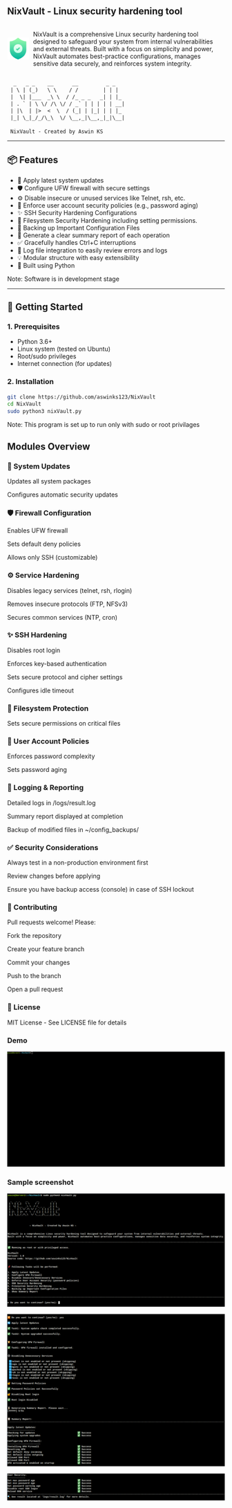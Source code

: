 ## NixVault - Linux security hardening tool
<div style="display: flex; align-items: center;">
    <img src="./resources/nixvault_icon.png" alt="NixVault Icon" width="50" style="margin-right: 10px;"/>
    <p>NixVault is a comprehensive Linux security hardening tool designed to safeguard your system from internal vulnerabilities and external threats. Built with a focus on simplicity and power, NixVault automates best-practice configurations, manages sensitive data securely, and reinforces system integrity.</p>
</div>

```
  _   _ _    __      __         _ _   
 | \ | (_)   \ \    / /        | | |  
 |  \| |___  _\ \  / /_ _ _   _| | |_ 
 | . ` | \ \/ /\ \/ / _` | | | | | __|
 | |\  | |>  <  \  / (_| | |_| | | |_ 
 |_| \_|_/_/\_\  \/ \__,_|\__,_|_|\__|
 
 NixVault - Created by Aswin KS 

```
---

## 📦 Features

- 🔄 Apply latest system updates
- 🛡️ Configure UFW firewall with  secure settings
- ⚙️ Disable insecure or unused services like Telnet, rsh, etc.
- 🔐 Enforce user account security policies (e.g., password aging)
- ✨ SSH Security Hardening Configurations
- 📁 Filesystem Security Hardening including setting permissions.
- 💾 Backing up Important Configuration Files
- 📄 Generate a clear summary report of each operation
- ✅ Gracefully handles Ctrl+C interruptions
- 📝 Log file integration to easily review errors and logs
- 💡 Modular structure with easy extensibility
- 🐍 Built using Python

Note: Software is in development stage

---
## 🚀 Getting Started

### 1. Prerequisites

- Python 3.6+
- Linux system (tested on Ubuntu)
- Root/sudo privileges
- Internet connection (for updates)

### 2. Installation

```bash
git clone https://github.com/aswinks123/NixVault
cd NixVault
sudo python3 nixVault.py
```
Note: This program is set up to run only with sudo or root privilages

## Modules Overview


### 🔄 System Updates

Updates all system packages

Configures automatic security updates

### 🛡️ Firewall Configuration

Enables UFW firewall

Sets default deny policies

Allows only SSH (customizable)

### ⚙️ Service Hardening

Disables legacy services (telnet, rsh, rlogin)

Removes insecure protocols (FTP, NFSv3)

Secures common services (NTP, cron)

### ✨ SSH Hardening

Disables root login

Enforces key-based authentication

Sets secure protocol and cipher settings

Configures idle timeout

### 📁 Filesystem Protection

Sets secure permissions on critical files

### 🔐 User Account Policies

Enforces password complexity

Sets password aging

### 📝 Logging & Reporting

Detailed logs in /logs/result.log

Summary report displayed at completion

Backup of modified files in ~/config_backups/

### ✅ Security Considerations

Always test in a non-production environment first

Review changes before applying

Ensure you have backup access (console) in case of SSH lockout

### 🤝 Contributing

Pull requests welcome! Please:

Fork the repository

Create your feature branch

Commit your changes

Push to the branch

Open a pull request

### 📜 License

MIT License - See LICENSE file for details

### Demo

![alt text](/resources/nixVault.gif)


### Sample screenshot


![alt text](/resources/image.png)

![alt text](./resources/image1.png)

![alt text](./resources/image-2.png)
